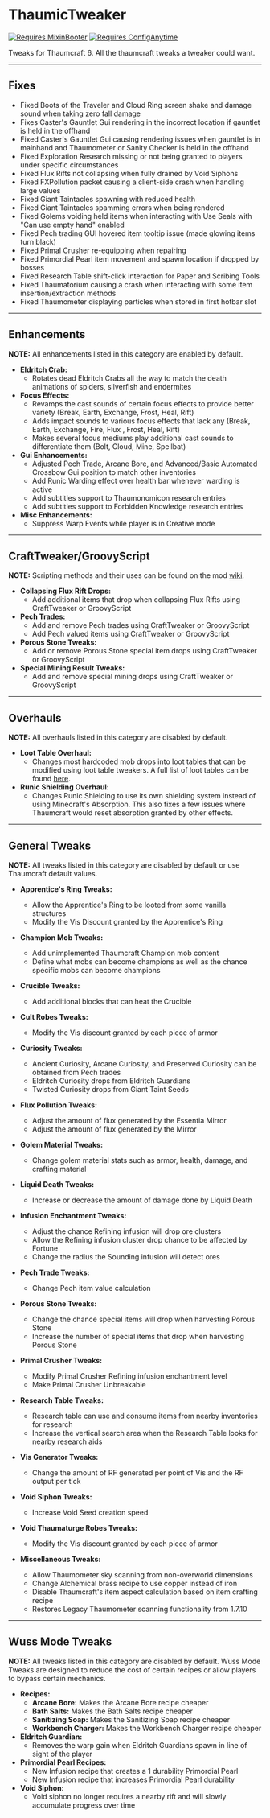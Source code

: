 # ThaumicTweaker

[![Requires MixinBooter](https://img.shields.io/badge/Requires-MixinBooter-3498db.svg?labelColor=34495e&style=for-the-badge)](https://www.curseforge.com/minecraft/mc-mods/mixin-booter)
[![Requires ConfigAnytime](https://img.shields.io/badge/Requires-ConfigAnytime-3498db.svg?labelColor=34495e&style=for-the-badge)](https://www.curseforge.com/minecraft/mc-mods/configanytime)

Tweaks for Thaumcraft 6. All the thaumcraft tweaks a tweaker could want.

---

## Fixes
- Fixed Boots of the Traveler and Cloud Ring screen shake and damage sound when taking zero fall damage
- Fixes Caster's Gauntlet Gui rendering in the incorrect location if gauntlet is held in the offhand
- Fixed Caster's Gauntlet Gui causing rendering issues when gauntlet is in mainhand and Thaumometer or Sanity Checker is held in the offhand
- Fixed Exploration Research missing or not being granted to players under specific circumstances
- Fixed Flux Rifts not collapsing when fully drained by Void Siphons
- Fixed FXPollution packet causing a client-side crash when handling large values
- Fixed Giant Taintacles spawning with reduced health
- Fixed Giant Taintacles spamming errors when being rendered
- Fixed Golems voiding held items when interacting with Use Seals with "Can use empty hand" enabled
- Fixed Pech trading GUI hovered item tooltip issue (made glowing items turn black)
- Fixed Primal Crusher re-equipping when repairing
- Fixed Primordial Pearl item movement and spawn location if dropped by bosses
- Fixed Research Table shift-click interaction for Paper and Scribing Tools
- Fixed Thaumatorium causing a crash when interacting with some item insertion/extraction methods
- Fixed Thaumometer displaying particles when stored in first hotbar slot

---

## Enhancements
**NOTE:** All enhancements listed in this category are enabled by default. 

- **Eldritch Crab:**
    - Rotates dead Eldritch Crabs all the way to match the death animations of spiders, silverfish and endermites
- **Focus Effects:** 
    - Revamps the cast sounds of certain focus effects to provide better variety (Break, Earth, Exchange, Frost, Heal, Rift)
    - Adds impact sounds to various focus effects that lack any (Break, Earth, Exchange, Fire, Flux , Frost, Heal, Rift)
    - Makes several focus mediums play additional cast sounds to differentiate them (Bolt, Cloud, Mine, Spellbat)
- **Gui Enhancements:**
    - Adjusted Pech Trade, Arcane Bore, and Advanced/Basic Automated Crossbow Gui position to match other inventories
    - Add Runic Warding effect over health bar whenever warding is active
    - Add subtitles support to Thaumonomicon research entries
    - Add subtitles support to Forbidden Knowledge research entries
- **Misc Enhancements:**
    - Suppress Warp Events while player is in Creative mode

---

## CraftTweaker/GroovyScript
**NOTE:** Scripting methods and their uses can be found on the mod [wiki](https://github.com/Elite-Modding-Team/ThaumicTweaker/wiki).

- **Collapsing Flux Rift Drops:**
    - Add additional items that drop when collapsing Flux Rifts using CraftTweaker or GroovyScript
- **Pech Trades:**
    - Add and remove Pech trades using CraftTweaker or GroovyScript
    - Add Pech valued items using CraftTweaker or GroovyScript
- **Porous Stone Tweaks:**
    - Add or remove Porous Stone special item drops using CraftTweaker or GroovyScript
- **Special Mining Result Tweaks:**
    - Add and remove special mining drops using CraftTweaker or GroovyScript

---

## Overhauls
**NOTE:** All overhauls listed in this category are disabled by default.

- **Loot Table Overhaul:**
    - Changes most hardcoded mob drops into loot tables that can be modified using loot table tweakers. A full list of loot tables can be found [here](https://github.com/Elite-Modding-Team/ThaumicTweaker/tree/main/src/main/resources/assets/thaumictweaker/loot_tables/entity).
- **Runic Shielding Overhaul:**
    - Changes Runic Shielding to use its own shielding system instead of using Minecraft's Absorption. This also fixes a few issues where Thaumcraft would reset absorption granted by other effects.

---

## General Tweaks
**NOTE:** All tweaks listed in this category are disabled by default or use Thaumcraft default values. 

- **Apprentice's Ring Tweaks:**
    - Allow the Apprentice's Ring to be looted from some vanilla structures
    - Modify the Vis Discount granted by the Apprentice's Ring
- **Champion Mob Tweaks:**
    - Add unimplemented Thaumcraft Champion mob content
    - Define what mobs can become champions as well as the chance specific mobs can become champions
- **Crucible Tweaks:**
    - Add additional blocks that can heat the Crucible
- **Cult Robes Tweaks:**
    - Modify the Vis discount granted by each piece of armor
- **Curiosity Tweaks:**
    - Ancient Curiosity, Arcane Curiosity, and Preserved Curiosity can be obtained from Pech trades
    - Eldritch Curiosity drops from Eldritch Guardians
    - Twisted Curiosity drops from Giant Taint Seeds
- **Flux Pollution Tweaks:**
    - Adjust the amount of flux generated by the Essentia Mirror
    - Adjust the amount of flux generated by the Mirror
- **Golem Material Tweaks:**
    - Change golem material stats such as armor, health, damage, and crafting material
- **Liquid Death Tweaks:**
    - Increase or decrease the amount of damage done by Liquid Death
- **Infusion Enchantment Tweaks:**
    - Adjust the chance Refining infusion will drop ore clusters
    - Allow the Refining infusion cluster drop chance to be affected by Fortune
    - Change the radius the Sounding infusion will detect ores
- **Pech Trade Tweaks:** 
    - Change Pech item value calculation
- **Porous Stone Tweaks:**
    - Change the chance special items will drop when harvesting Porous Stone
    - Increase the number of special items that drop when harvesting Porous Stone
- **Primal Crusher Tweaks:**
    - Modify Primal Crusher Refining infusion enchantment level
    - Make Primal Crusher Unbreakable
- **Research Table Tweaks:**
    - Research table can use and consume items from nearby inventories for research
    - Increase the vertical search area when the Research Table looks for nearby research aids
- **Vis Generator Tweaks:** 
    - Change the amount of RF generated per point of Vis and the RF output per tick
- **Void Siphon Tweaks:** 
    - Increase Void Seed creation speed
- **Void Thaumaturge Robes Tweaks:** 
    - Modify the Vis discount granted by each piece of armor

- **Miscellaneous Tweaks:**
    - Allow Thaumometer sky scanning from non-overworld dimensions
    - Change Alchemical brass recipe to use copper instead of iron
    - Disable Thaumcraft's item aspect calculation based on item crafting recipe 
    - Restores Legacy Thaumometer scanning functionality from 1.7.10


---

## Wuss Mode Tweaks
**NOTE:** All tweaks listed in this category are disabled by default. Wuss Mode Tweaks are designed to reduce the cost of certain recipes or allow players to bypass certain mechanics.

- **Recipes:**
    - **Arcane Bore:** Makes the Arcane Bore recipe cheaper
    - **Bath Salts:** Makes the Bath Salts recipe cheaper
    - **Sanitizing Soap:** Makes the Sanitizing Soap recipe cheaper
    - **Workbench Charger:** Makes the Workbench Charger recipe cheaper
- **Eldritch Guardian:** 
    - Removes the warp gain when Eldritch Guardians spawn in line of sight of the player
- **Primordial Pearl Recipes:**
    - New Infusion recipe that creates a 1 durability Primordial Pearl
    - New Infusion recipe that increases Primordial Pearl durability
- **Void Siphon:**
    - Void siphon no longer requires a nearby rift and will slowly accumulate progress over time

